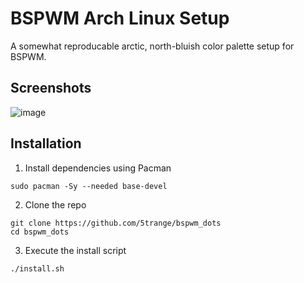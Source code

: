 # BSPWM Arch Linux Setup
A somewhat reproducable arctic, north-bluish color palette setup for BSPWM.

## Screenshots
![image](https://user-images.githubusercontent.com/64513428/153715832-86d003e8-1e87-4f4b-8c2f-fdf63d036d39.png)

## Installation
1. Install dependencies using Pacman
```
sudo pacman -Sy --needed base-devel
```

2. Clone the repo
```
git clone https://github.com/5trange/bspwm_dots
cd bspwm_dots
```

3. Execute the install script
```
./install.sh
```
